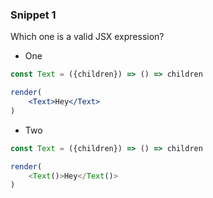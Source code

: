 ### Snippet 1

Which one is a valid JSX expression?

- One
```jsx
const Text = ({children}) => () => children

render(
    <Text>Hey</Text>
)
```

- Two
```jsx
const Text = ({children}) => () => children

render(
    <Text()>Hey</Text()>
)
```
